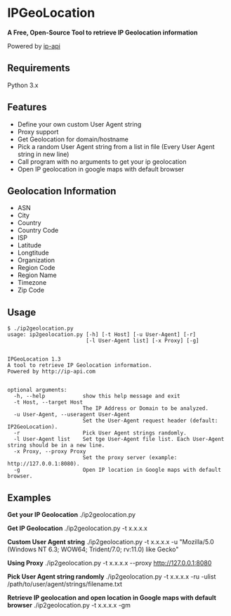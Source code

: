 # IPGeoLocation

**A Free, Open-Source Tool to retrieve IP Geolocation information**

Powered by [ip-api](http://ip-api.com/docs/)


**Requirements**
---
Python 3.x


**Features**
---
* Define your own custom User Agent string
* Proxy support
* Get Geolocation for domain/hostname
* Pick a random User Agent string from a list in file (Every User Agent string in new line)
* Call program with no arguments to get your ip geolocation
* Open IP geolocation in google maps with default browser


**Geolocation Information**
---
* ASN
* City
* Country
* Country Code
* ISP
* Latitude
* Longtitude
* Organization
* Region Code
* Region Name
* Timezone
* Zip Code


**Usage**
---
```
$ ./ip2geolocation.py
usage: ip2geolocation.py [-h] [-t Host] [-u User-Agent] [-r]
                         [-l User-Agent list] [-x Proxy] [-g]


IPGeoLocation 1.3
A tool to retrieve IP Geolocation information.
Powered by http://ip-api.com


optional arguments:
  -h, --help            show this help message and exit
  -t Host, --target Host
                        The IP Address or Domain to be analyzed.
  -u User-Agent, --useragent User-Agent
                        Set the User-Agent request header (default: IP2GeoLocation).
  -r                    Pick User Agent strings randomly.
  -l User-Agent list    Set tge User-Agent file list. Each User-Agent string should be in a new line.
  -x Proxy, --proxy Proxy
                        Set the proxy server (example: http://127.0.0.1:8080).
  -g                    Open IP location in Google maps with default browser.
```
  

**Examples**
---
**Get your IP Geolocation**
./ip2geolocation.py

**Get IP Geolocation**
./ip2geolocation.py -t x.x.x.x

**Custom User Agent string** 
./ip2geolocation.py -t x.x.x.x -u "Mozilla/5.0 (Windows NT 6.3; WOW64; Trident/7.0; rv:11.0) like Gecko"

**Using Proxy**
./ip2geolocation.py -t x.x.x.x --proxy http://127.0.0.1:8080

**Pick User Agent string randomly**
./ip2geolocation.py -t x.x.x.x -ru -ulist /path/to/user/agent/strings/filename.txt

**Retrieve IP geolocation and open location in Google maps with default browser**
./ip2geolocation.py -t x.x.x.x -gm

